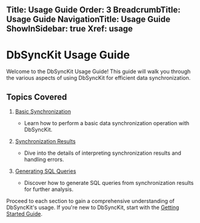 ﻿﻿Title: Usage Guide
Order: 3
BreadcrumbTitle: Usage Guide
NavigationTitle: Usage Guide
ShowInSidebar: true
Xref: usage
---

# DbSyncKit Usage Guide

Welcome to the DbSyncKit Usage Guide! This guide will walk you through the various aspects of using DbSyncKit for efficient data synchronization.

## Topics Covered

1. [Basic Synchronization](xref:usage/basic-synchronization)
   - Learn how to perform a basic data synchronization operation with DbSyncKit.

2. [Synchronization Results](xref:usage/synchronization-results)
   - Dive into the details of interpreting synchronization results and handling errors.

3. [Generating SQL Queries](xref:usage/generating-sql-queries)
   - Discover how to generate SQL queries from synchronization results for further analysis.

Proceed to each section to gain a comprehensive understanding of DbSyncKit's usage. If you're new to DbSyncKit, start with the [Getting Started Guide](xref:getting-started).
